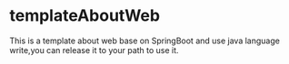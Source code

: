 # templateAboutWeb
This is a template about web base on SpringBoot and use java language write,you can release it to your path to use it.
